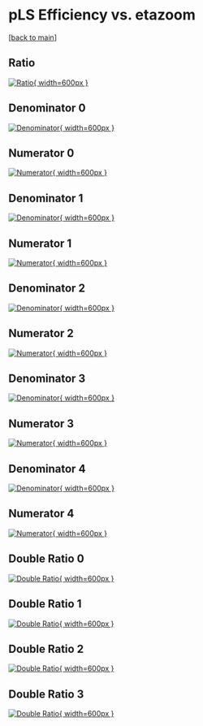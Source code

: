 # pLS Efficiency vs. etazoom

[[back to main](./)]



## Ratio

[![Ratio](../mtv/var/pLS_base_211_1_eff_etazoom.png){ width=600px }](../mtv/var/pLS_base_211_1_eff_etazoom.pdf)

## Denominator 0

[![Denominator](../mtv/den/pLS_base_211_1_eff_etazoom_den0.png){ width=600px }](../mtv/den/pLS_base_211_1_eff_etazoom_den0.pdf)

## Numerator 0

[![Numerator](../mtv/num/pLS_base_211_1_eff_etazoom_num0.png){ width=600px }](../mtv/num/pLS_base_211_1_eff_etazoom_num0.pdf)

## Denominator 1

[![Denominator](../mtv/den/pLS_base_211_1_eff_etazoom_den1.png){ width=600px }](../mtv/den/pLS_base_211_1_eff_etazoom_den1.pdf)

## Numerator 1

[![Numerator](../mtv/num/pLS_base_211_1_eff_etazoom_num1.png){ width=600px }](../mtv/num/pLS_base_211_1_eff_etazoom_num1.pdf)

## Denominator 2

[![Denominator](../mtv/den/pLS_base_211_1_eff_etazoom_den2.png){ width=600px }](../mtv/den/pLS_base_211_1_eff_etazoom_den2.pdf)

## Numerator 2

[![Numerator](../mtv/num/pLS_base_211_1_eff_etazoom_num2.png){ width=600px }](../mtv/num/pLS_base_211_1_eff_etazoom_num2.pdf)

## Denominator 3

[![Denominator](../mtv/den/pLS_base_211_1_eff_etazoom_den3.png){ width=600px }](../mtv/den/pLS_base_211_1_eff_etazoom_den3.pdf)

## Numerator 3

[![Numerator](../mtv/num/pLS_base_211_1_eff_etazoom_num3.png){ width=600px }](../mtv/num/pLS_base_211_1_eff_etazoom_num3.pdf)

## Denominator 4

[![Denominator](../mtv/den/pLS_base_211_1_eff_etazoom_den4.png){ width=600px }](../mtv/den/pLS_base_211_1_eff_etazoom_den4.pdf)

## Numerator 4

[![Numerator](../mtv/num/pLS_base_211_1_eff_etazoom_num4.png){ width=600px }](../mtv/num/pLS_base_211_1_eff_etazoom_num4.pdf)

## Double Ratio 0

[![Double Ratio](../mtv/ratio/pLS_base_211_1_eff_etazoom_ratio0.png){ width=600px }](../mtv/ratio/pLS_base_211_1_eff_etazoom_ratio0.pdf)

## Double Ratio 1

[![Double Ratio](../mtv/ratio/pLS_base_211_1_eff_etazoom_ratio1.png){ width=600px }](../mtv/ratio/pLS_base_211_1_eff_etazoom_ratio1.pdf)

## Double Ratio 2

[![Double Ratio](../mtv/ratio/pLS_base_211_1_eff_etazoom_ratio2.png){ width=600px }](../mtv/ratio/pLS_base_211_1_eff_etazoom_ratio2.pdf)

## Double Ratio 3

[![Double Ratio](../mtv/ratio/pLS_base_211_1_eff_etazoom_ratio3.png){ width=600px }](../mtv/ratio/pLS_base_211_1_eff_etazoom_ratio3.pdf)

